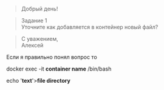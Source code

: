 > Добрый день!

> Задание 1  
> Уточните как добавляется в контейнер новый файл?

> С уважением,  
> Алексей



Если я правильно понял вопрос то

 docker exec -it **container name** /bin/bash

echo '**text**'>**file directory**


